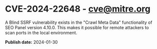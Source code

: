 # CVE-2024-22648 - cve@mitre.org

A Blind SSRF vulnerability exists in the "Crawl Meta Data" functionality of SEO Panel version 4.10.0. This makes it possible for remote attackers to scan ports in the local environment.

**Publish date:** 2024-01-30
